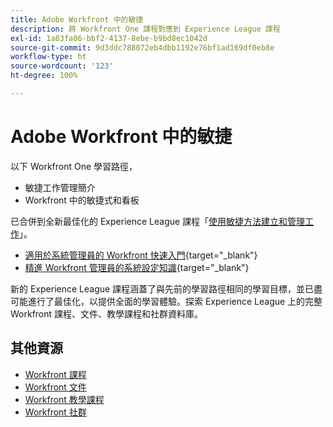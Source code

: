 ```yaml
---
title: Adobe Workfront 中的敏捷
description: 將 Workfront One 課程對應到 Experience League 課程
exl-id: 1a83fa06-bbf2-4137-8ebe-b9bd8ec1042d
source-git-commit: 9d3ddc788072eb4dbb1192e76bf1ad169df0eb8e
workflow-type: ht
source-wordcount: '123'
ht-degree: 100%

---
```


# Adobe Workfront 中的敏捷

以下 Workfront One 學習路徑，

* 敏捷工作管理簡介
* Workfront 中的敏捷式和看板

已合併到全新最佳化的 Experience League 課程「[使用敏捷方法建立和管理工作](https://experienceleague.adobe.com/?recommended=Workfront-L-1-2022.1.agile)」。

* [適用於系統管理員的 Workfront 快速入門](https://experienceleague.adobe.com/?recommended=Workfront-A-1-2022.1.admin){target="_blank"}
* [精進 Workfront 管理員的系統設定知識](https://experienceleague.adobe.com/?recommended=Workfront-A-1-2022.2.admin){target="_blank"}

新的 Experience League 課程涵蓋了與先前的學習路徑相同的學習目標，並已盡可能進行了最佳化，以提供全面的學習體驗。探索 Experience League 上的完整 Workfront 課程、文件、教學課程和社群資料庫。

## 其他資源

* [Workfront 課程](https://experienceleague.adobe.com/?lang=en&amp;Solution=Workfront#courses)
* [Workfront 文件](https://experienceleague.adobe.com/docs/workfront.html)
* [Workfront 教學課程](https://experienceleague.adobe.com/docs/workfront-learn/tutorials-workfront/home.html)
* [Workfront 社群](https://experienceleaguecommunities.adobe.com/t5/workfront/ct-p/workfront)
